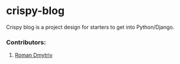 # crispy-blog
Crispy blog is a project design for starters to get into Python/Django.

### Contributors:
1. [Roman Dmytriv](https://github.com/roman-dmytriv)
